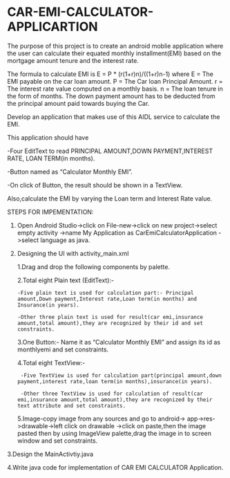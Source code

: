 # CAR-EMI-CALCULATOR-APPLICARTION
The purpose of this project is to create an android moblie application where the user can calculate their equated monthly installment(EMI) based on the mortgage amount tenure and the interest rate.

The formula to calculate EMI is 
                                    E = P * (r(1+r)n)/((1+r)n-1) 
where 
E = The EMI payable on the car loan amount.
P = The Car loan Principal Amount.
r = The interest rate value computed on a monthly basis.
n = The loan tenure in the form of months.
The down payment amount has to be deducted from the principal amount paid towards buying the Car.

Develop an application that makes use of this AIDL service to calculate the EMI.

This application should have 
 
 -Four  EditText to read PRINCIPAL AMOUNT,DOWN PAYMENT,INTEREST RATE, LOAN TERM(in months).
  
-Button named as “Calculator Monthly EMI”.
  
-On click of Button, the result should be shown in a TextView.
  
Also,calculate the EMI by varying the Loan term and Interest Rate value.

STEPS FOR IMPEMENTATION:

1.	Open Android Studio->click on File-new->click on new project->select empty activity ->name My Application as CarEmiCalculatorApplication ->select language as java.

2.	Designing the UI with activity_main.xml

    1.Drag and drop the following components by palette.

    2.Total eight Plain text (EditText):-

        -Five plain text is used for calculation part:- Principal amount,Down payment,Interest rate,Loan term(in months) and Insurance(in years).

        -Other three plain text is used for result(car emi,insurance amount,total amount),they are recognized by their id and set constraints.

     3.One Button:- Name it as “Calculator Monthly EMI” and assign its id as monthlyemi and set constraints.

     4.Total eight TextView:-

         -Five TextView is used for calculation part(principal amount,down payment,interest rate,loan term(in months),insurance(in years).

         -Other three TextView is used for calculation of result(car emi,insurance amount,total amount),they are recognized by their text attribute and set constraints.

     5.Image-copy image from any sources and go to android-> app->res->drawable->left click on drawable ->click on paste,then the image pasted then  by using ImageView  palette,drag the image in to screen window         and set constraints.

3.Design the MainActivtiy.java

4.Write java code for implementation of CAR EMI CALCULATOR Application.





